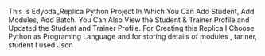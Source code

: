 This is Edyoda_Replica Python Project In Which You Can Add Student, Add Modules, Add Batch.
You Can Also View the Student & Trainer Profile and Updated the Student and Trainer Profile.
For Creating this Replica I Choose Python as Programing Language and for storing details 
of modules , tariner, student I used Json

